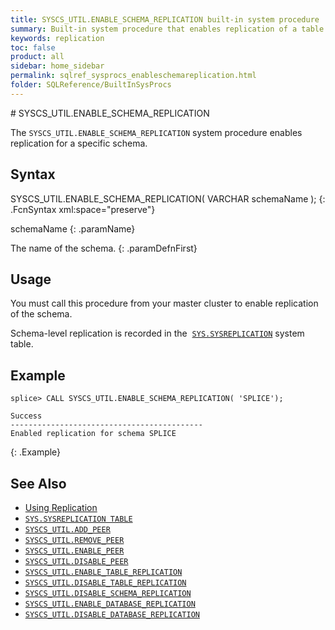 ```yaml
---
title: SYSCS_UTIL.ENABLE_SCHEMA_REPLICATION built-in system procedure
summary: Built-in system procedure that enables replication of a table.
keywords: replication
toc: false
product: all
sidebar: home_sidebar
permalink: sqlref_sysprocs_enableschemareplication.html
folder: SQLReference/BuiltInSysProcs
---
```

<section>
<div class="TopicContent" data-swiftype-index="true" markdown="1">
# SYSCS_UTIL.ENABLE_SCHEMA_REPLICATION

The `SYSCS_UTIL.ENABLE_SCHEMA_REPLICATION` system procedure enables replication for a specific schema.


## Syntax

<div class="fcnWrapperWide" markdown="1">
    SYSCS_UTIL.ENABLE_SCHEMA_REPLICATION( VARCHAR schemaName );
{: .FcnSyntax xml:space="preserve"}

</div>

<div class="paramList" markdown="1">

schemaName
{: .paramName}

The name of the schema.
{: .paramDefnFirst}

</div>

## Usage

You must call this procedure from your master cluster to enable replication of the schema.

Schema-level replication is recorded in the &nbsp;[`SYS.SYSREPLICATION`](sqlref_systables_sysreplication.html) system table.

## Example

```
splice> CALL SYSCS_UTIL.ENABLE_SCHEMA_REPLICATION( 'SPLICE');

Success
-------------------------------------------
Enabled replication for schema SPLICE
```
{: .Example}

## See Also

* [Using Replication](developers_fundamentals_replication.html)
* [`SYS.SYSREPLICATION TABLE`](sqlref_systables_sysreplication.html)
* [`SYSCS_UTIL.ADD_PEER`](sqlref_sysprocs_addpeer.html)
* [`SYSCS_UTIL.REMOVE_PEER`](sqlref_sysprocs_removepeer.html)
* [`SYSCS_UTIL.ENABLE_PEER`](sqlref_sysprocs_enablepeer.html)
* [`SYSCS_UTIL.DISABLE_PEER`](sqlref_sysprocs_disablepeer.html)
* [`SYSCS_UTIL.ENABLE_TABLE_REPLICATION`](sqlref_sysprocs_enabletablereplication.html)
* [`SYSCS_UTIL.DISABLE_TABLE_REPLICATION`](sqlref_sysprocs_disabletablereplication.html)
* [`SYSCS_UTIL.DISABLE_SCHEMA_REPLICATION`](sqlref_sysprocs_disableschemareplication.html)
* [`SYSCS_UTIL.ENABLE_DATABASE_REPLICATION`](sqlref_sysprocs_enabledbreplication.html)
* [`SYSCS_UTIL.DISABLE_DATABASE_REPLICATION`](sqlref_sysprocs_disabledbreplication.html)

</div>
</section>
